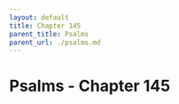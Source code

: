 ```yaml
---
layout: default
title: Chapter 145
parent_title: Psalms
parent_url: ./psalms.md
---
```


# Psalms - Chapter 145
